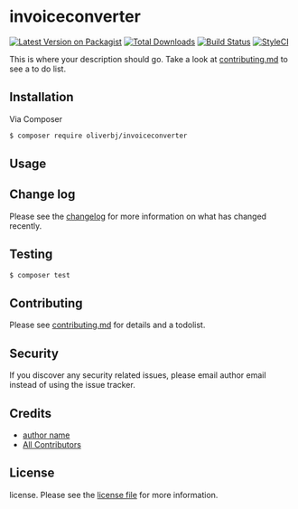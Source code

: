 # invoiceconverter

[![Latest Version on Packagist][ico-version]][link-packagist]
[![Total Downloads][ico-downloads]][link-downloads]
[![Build Status][ico-travis]][link-travis]
[![StyleCI][ico-styleci]][link-styleci]

This is where your description should go. Take a look at [contributing.md](contributing.md) to see a to do list.

## Installation

Via Composer

``` bash
$ composer require oliverbj/invoiceconverter
```

## Usage

## Change log

Please see the [changelog](changelog.md) for more information on what has changed recently.

## Testing

``` bash
$ composer test
```

## Contributing

Please see [contributing.md](contributing.md) for details and a todolist.

## Security

If you discover any security related issues, please email author email instead of using the issue tracker.

## Credits

- [author name][link-author]
- [All Contributors][link-contributors]

## License

license. Please see the [license file](license.md) for more information.

[ico-version]: https://img.shields.io/packagist/v/oliverbj/invoiceconverter.svg?style=flat-square
[ico-downloads]: https://img.shields.io/packagist/dt/oliverbj/invoiceconverter.svg?style=flat-square
[ico-travis]: https://img.shields.io/travis/oliverbj/invoiceconverter/master.svg?style=flat-square
[ico-styleci]: https://styleci.io/repos/12345678/shield

[link-packagist]: https://packagist.org/packages/oliverbj/invoiceconverter
[link-downloads]: https://packagist.org/packages/oliverbj/invoiceconverter
[link-travis]: https://travis-ci.org/oliverbj/invoiceconverter
[link-styleci]: https://styleci.io/repos/12345678
[link-author]: https://github.com/oliverbj
[link-contributors]: ../../contributors]